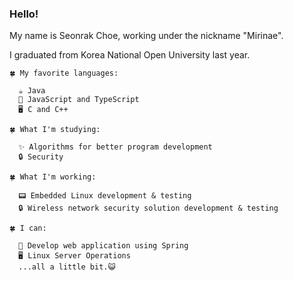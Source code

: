 ### Hello!
My name is Seonrak Choe, working under the nickname "Mirinae".

I graduated from Korea National Open University last year.

```
🍀 My favorite languages:

  ☕ Java
  🍭 JavaScript and TypeScript
  🖥️ C and C++
```
```
🍀 What I'm studying:

  ✨ Algorithms for better program development
  🔒 Security
```
```
🍀 What I'm working:

  📟 Embedded Linux development & testing
  🔒 Wireless network security solution development & testing
```
```
🍀 I can:

  🌱 Develop web application using Spring
  🖥️ Linux Server Operations
  ...all a little bit.😺
```

<!--
**mirinae-i/mirinae-i** is a ✨ _special_ ✨ repository because its `README.md` (this file) appears on your GitHub profile.

Here are some ideas to get you started:

- 🔭 I’m currently working on ...
- 🌱 I’m currently learning ...
- 👯 I’m looking to collaborate on ...
- 🤔 I’m looking for help with ...
- 💬 Ask me about ...
- 📫 How to reach me: ...
- 😄 Pronouns: ...
- ⚡ Fun fact: ...
-->
